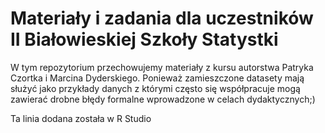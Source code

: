 # Materiały i zadania dla uczestników II Białowieskiej Szkoły Statystki

W tym repozytorium przechowujemy materiały z kursu autorstwa Patryka Czortka i Marcina Dyderskiego. 
Ponieważ zamieszczone datasety mają służyć jako przykłady danych z którymi często się współpracuje mogą zawierać drobne błędy formalne wprowadzone w celach dydaktycznych;)

Ta linia dodana została w R Studio


